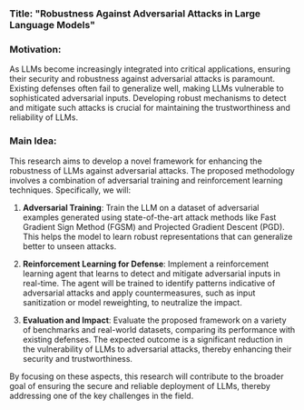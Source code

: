 ### Title: "Robustness Against Adversarial Attacks in Large Language Models"

### Motivation:
As LLMs become increasingly integrated into critical applications, ensuring their security and robustness against adversarial attacks is paramount. Existing defenses often fail to generalize well, making LLMs vulnerable to sophisticated adversarial inputs. Developing robust mechanisms to detect and mitigate such attacks is crucial for maintaining the trustworthiness and reliability of LLMs.

### Main Idea:
This research aims to develop a novel framework for enhancing the robustness of LLMs against adversarial attacks. The proposed methodology involves a combination of adversarial training and reinforcement learning techniques. Specifically, we will:

1. **Adversarial Training**: Train the LLM on a dataset of adversarial examples generated using state-of-the-art attack methods like Fast Gradient Sign Method (FGSM) and Projected Gradient Descent (PGD). This helps the model to learn robust representations that can generalize better to unseen attacks.

2. **Reinforcement Learning for Defense**: Implement a reinforcement learning agent that learns to detect and mitigate adversarial inputs in real-time. The agent will be trained to identify patterns indicative of adversarial attacks and apply countermeasures, such as input sanitization or model reweighting, to neutralize the impact.

3. **Evaluation and Impact**: Evaluate the proposed framework on a variety of benchmarks and real-world datasets, comparing its performance with existing defenses. The expected outcome is a significant reduction in the vulnerability of LLMs to adversarial attacks, thereby enhancing their security and trustworthiness.

By focusing on these aspects, this research will contribute to the broader goal of ensuring the secure and reliable deployment of LLMs, thereby addressing one of the key challenges in the field.